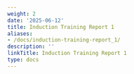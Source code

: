 ```yaml
---
weight: 2
date: '2025-06-12'
title: Induction Training Report 1
aliases:
- /docs/induction-training-report_1/
description: ''
linkTitle: Induction Training Report 1
type: docs
---
```


